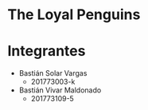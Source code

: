 # The Loyal Penguins

# Integrantes
* Bastián Solar Vargas
	* 201773003-k
* Bastián Vivar Maldonado
	* 201773109-5
